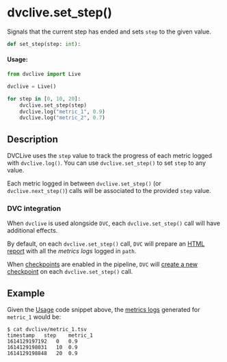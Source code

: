 # dvclive.set_step()

Signals that the current step has ended and sets `step` to the given value.

```py
def set_step(step: int):
```

#### Usage:

```py
from dvclive import Live

dvclive = Live()

for step in [0, 10, 20]:
    dvclive.set_step(step)
    dvclive.log("metric_1", 0.9)
    dvclive.log("metric_2", 0.7)
```

## Description

DVCLive uses the `step` value to track the progress of each metric logged with
`dvclive.log()`. You can use `dvclive.set_step()` to set `step` to any value.

Each metric logged in between `dvclive.set_step()` (or `dvclive.next_step()`)
calls will be associated to the provided `step` value.

### DVC integration

When `dvclive` is used alongside `DVC`, each `dvclive.set_step()` call will have
additional effects.

By default, on each `dvclive.set_step()` call, `DVC` will prepare an
[HTML report](/doc/dvclive/dvclive-with-dvc#html-report) with all the _metrics
logs_ logged in `path`.

When [checkpoints](/doc/user-guide/experiment-management/checkpoints) are
enabled in the <abbr>pipeline</abbr>, `DVC` will
[create a new checkpoint](/doc/dvclive/dvclive-with-dvc#checkpoints) on each
`dvclive.set_step()` call.

## Example

Given the [Usage](#usage) code snippet above, the
[metrics logs](/doc/dvclive/get-started#metrics-logs) generated for `metric_1`
would be:

```dvc
$ cat dvclive/metric_1.tsv
timestamp	step	metric_1
1614129197192	0	0.9
1614129198031   10	0.9
1614129198848	20	0.9
```

